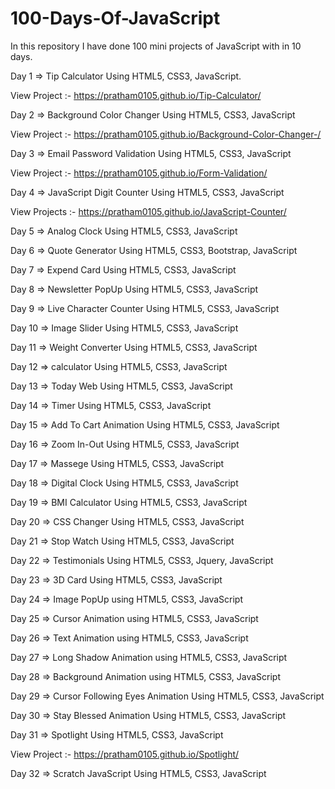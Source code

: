 # 100-Days-Of-JavaScript

In this repository I have done 100 mini projects of JavaScript with in 10 days. 

Day 1 => Tip Calculator Using HTML5, CSS3, JavaScript.

View Project :- https://pratham0105.github.io/Tip-Calculator/


Day 2 => Background Color Changer Using HTML5, CSS3, JavaScript

View Project :- https://pratham0105.github.io/Background-Color-Changer-/


Day 3 => Email Password Validation Using HTML5, CSS3, JavaScript

View Project :- https://pratham0105.github.io/Form-Validation/


Day 4 => JavaScript Digit Counter Using HTML5, CSS3, JavaScript

View Projects :- https://pratham0105.github.io/JavaScript-Counter/


Day 5 => Analog Clock Using HTML5, CSS3, JavaScript

Day 6 => Quote Generator Using HTML5, CSS3, Bootstrap, JavaScript

Day 7 => Expend Card Using HTML5, CSS3, JavaScript

Day 8 => Newsletter PopUp Using HTML5, CSS3, JavaScript

Day 9 => Live Character Counter Using HTML5, CSS3, JavaScript

Day 10 => Image Slider Using HTML5, CSS3, JavaScript

Day 11 => Weight Converter Using HTML5, CSS3, JavaScript

Day 12 => calculator Using HTML5, CSS3, JavaScript

Day 13 => Today Web Using HTML5, CSS3, JavaScript

Day 14 => Timer Using HTML5, CSS3, JavaScript

Day 15 => Add To Cart Animation Using HTML5, CSS3, JavaScript

Day 16 => Zoom In-Out Using HTML5, CSS3, JavaScript

Day 17 => Massege Using HTML5, CSS3, JavaScript

Day 18 => Digital Clock Using HTML5, CSS3, JavaScript

Day 19 => BMI Calculator Using HTML5, CSS3, JavaScript

Day 20 => CSS Changer Using HTML5, CSS3, JavaScript

Day 21 => Stop Watch Using HTML5, CSS3, JavaScript

Day 22 => Testimonials Using HTML5, CSS3, Jquery, JavaScript

Day 23 => 3D Card Using HTML5, CSS3, JavaScript

Day 24 => Image PopUp using HTML5, CSS3, JavaScript

Day 25 => Cursor Animation using HTML5, CSS3, JavaScript

Day 26 => Text Animation using HTML5, CSS3, JavaScript

Day 27 => Long Shadow Animation using HTML5, CSS3, JavaScript

Day 28 => Background Animation using HTML5, CSS3, JavaScript

Day 29 => Cursor Following Eyes Animation Using HTML5, CSS3, JavaScript

Day 30 => Stay Blessed Animation Using HTML5, CSS3, JavaScript

Day 31 => Spotlight Using HTML5, CSS3, JavaScript

View Project :- https://pratham0105.github.io/Spotlight/


Day 32 => Scratch JavaScript Using HTML5, CSS3, JavaScript
